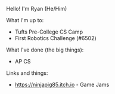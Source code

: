 Hello!
I'm Ryan (He/Him)

What I'm up to:
- Tufts Pre-College CS Camp
- First Robotics Challenge (#6502)

What I've done (the big things):
- AP CS

Links and things:
- https://ninjapig85.itch.io - Game Jams

